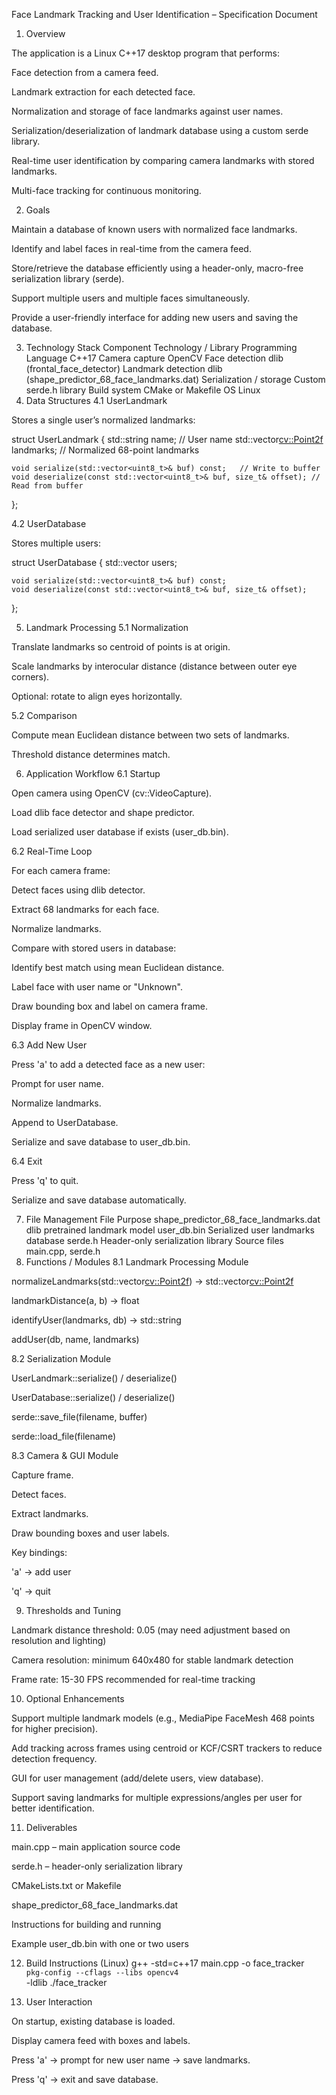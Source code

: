 Face Landmark Tracking and User Identification – Specification Document
1. Overview

The application is a Linux C++17 desktop program that performs:

Face detection from a camera feed.

Landmark extraction for each detected face.

Normalization and storage of face landmarks against user names.

Serialization/deserialization of landmark database using a custom serde library.

Real-time user identification by comparing camera landmarks with stored landmarks.

Multi-face tracking for continuous monitoring.

2. Goals

Maintain a database of known users with normalized face landmarks.

Identify and label faces in real-time from the camera feed.

Store/retrieve the database efficiently using a header-only, macro-free serialization library (serde).

Support multiple users and multiple faces simultaneously.

Provide a user-friendly interface for adding new users and saving the database.

3. Technology Stack
Component	Technology / Library
Programming Language	C++17
Camera capture	OpenCV
Face detection	dlib (frontal_face_detector)
Landmark detection	dlib (shape_predictor_68_face_landmarks.dat)
Serialization / storage	Custom serde.h library
Build system	CMake or Makefile
OS	Linux
4. Data Structures
4.1 UserLandmark

Stores a single user’s normalized landmarks:

struct UserLandmark {
    std::string name;                    // User name
    std::vector<cv::Point2f> landmarks;  // Normalized 68-point landmarks

    void serialize(std::vector<uint8_t>& buf) const;   // Write to buffer
    void deserialize(const std::vector<uint8_t>& buf, size_t& offset); // Read from buffer
};

4.2 UserDatabase

Stores multiple users:

struct UserDatabase {
    std::vector<UserLandmark> users;

    void serialize(std::vector<uint8_t>& buf) const;
    void deserialize(const std::vector<uint8_t>& buf, size_t& offset);
};

5. Landmark Processing
5.1 Normalization

Translate landmarks so centroid of points is at origin.

Scale landmarks by interocular distance (distance between outer eye corners).

Optional: rotate to align eyes horizontally.

5.2 Comparison

Compute mean Euclidean distance between two sets of landmarks.

Threshold distance determines match.

6. Application Workflow
6.1 Startup

Open camera using OpenCV (cv::VideoCapture).

Load dlib face detector and shape predictor.

Load serialized user database if exists (user_db.bin).

6.2 Real-Time Loop

For each camera frame:

Detect faces using dlib detector.

Extract 68 landmarks for each face.

Normalize landmarks.

Compare with stored users in database:

Identify best match using mean Euclidean distance.

Label face with user name or "Unknown".

Draw bounding box and label on camera frame.

Display frame in OpenCV window.

6.3 Add New User

Press 'a' to add a detected face as a new user:

Prompt for user name.

Normalize landmarks.

Append to UserDatabase.

Serialize and save database to user_db.bin.

6.4 Exit

Press 'q' to quit.

Serialize and save database automatically.

7. File Management
File	Purpose
shape_predictor_68_face_landmarks.dat	dlib pretrained landmark model
user_db.bin	Serialized user landmarks database
serde.h	Header-only serialization library
Source files	main.cpp, serde.h
8. Functions / Modules
8.1 Landmark Processing Module

normalizeLandmarks(std::vector<cv::Point2f>) → std::vector<cv::Point2f>

landmarkDistance(a, b) → float

identifyUser(landmarks, db) → std::string

addUser(db, name, landmarks)

8.2 Serialization Module

UserLandmark::serialize() / deserialize()

UserDatabase::serialize() / deserialize()

serde::save_file(filename, buffer)

serde::load_file(filename)

8.3 Camera & GUI Module

Capture frame.

Detect faces.

Extract landmarks.

Draw bounding boxes and user labels.

Key bindings:

'a' → add user

'q' → quit

9. Thresholds and Tuning

Landmark distance threshold: 0.05 (may need adjustment based on resolution and lighting)

Camera resolution: minimum 640x480 for stable landmark detection

Frame rate: 15-30 FPS recommended for real-time tracking

10. Optional Enhancements

Support multiple landmark models (e.g., MediaPipe FaceMesh 468 points for higher precision).

Add tracking across frames using centroid or KCF/CSRT trackers to reduce detection frequency.

GUI for user management (add/delete users, view database).

Support saving landmarks for multiple expressions/angles per user for better identification.

11. Deliverables

main.cpp – main application source code

serde.h – header-only serialization library

CMakeLists.txt or Makefile

shape_predictor_68_face_landmarks.dat

Instructions for building and running

Example user_db.bin with one or two users

12. Build Instructions (Linux)
g++ -std=c++17 main.cpp -o face_tracker \
    `pkg-config --cflags --libs opencv4` \
    -ldlib
./face_tracker

13. User Interaction

On startup, existing database is loaded.

Display camera feed with boxes and labels.

Press 'a' → prompt for new user name → save landmarks.

Press 'q' → exit and save database.